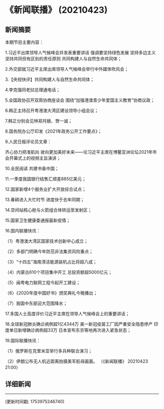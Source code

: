 # 《新闻联播》 (20210423)

## 新闻摘要

本期节目主要内容：


1.习近平出席领导人气候峰会并发表重要讲话 强调要坚持绿色发展 坚持多边主义 坚持共同但有区别的责任原则 共同构建人与自然生命共同体；


2.外交部就习近平主席出席领导人气候峰会举行中外媒体吹风会；


3.【央视快评】共同构建人与自然生命共同体；


4.李克强同老挝总理通电话；


5.全国政协召开双周协商座谈会 围绕“加强港澳青少年爱国主义教育”协商议政；


6.韩正主持召开粤港澳大湾区建设领导小组会议；


7.韩正分别会见林郑月娥、贺一诚；


8.国务院办公厅印发《2021年政务公开工作要点》；


9.人民日报评论员文章：

齐心协力把准航向 驶向更加美好未来——论习近平主席在博鳌亚洲论坛2021年年会开幕式上的视频主旨演讲；


10.全民阅读 共建书香中国；


11.一季度我国银行结售汇顺差885亿美元；


12.国家新增4个服务业扩大开放综合试点；


13.春耕进入大忙时节 进度快于去年同期；


14.空间站核心舱与火箭组合体转运至发射区；


15.国家卫生健康委通报最新疫情；


16.国内联播快讯：


（1）粤港澳大湾区国家技术创新中心成立；


（2）多部门明确今年防范非法集资风险重点；


（3）“十四五”海南清洁能源装机占比将超八成；


（4）内蒙古610个项目集中开工 总投资额超5000亿元；


（5）闽粤电力联网工程今起开工建设；


（6）《2020年度中国好书》颁奖典礼今晚播出；


（7）我国中东部迎大范围降水；


17.多国人士高度评价习近平主席在领导人气候峰会上的重要讲话；


18.全球新冠肺炎确诊病例超1亿4344万 美一新冠疫苗工厂因严重安全隐患停产 印度单日新增确诊病例超33万 日本宣布东京等地再次进入紧急状态；


19.国际联播快讯：


（1）俄罗斯在克里米亚举行多兵种联合演习；


（2）伊朗公布无人机近距离拍摄美军航母画面。
（《新闻联播》 20210423 21:00）

## 详细新闻

---

(更新时间戳: 1753975246740)

